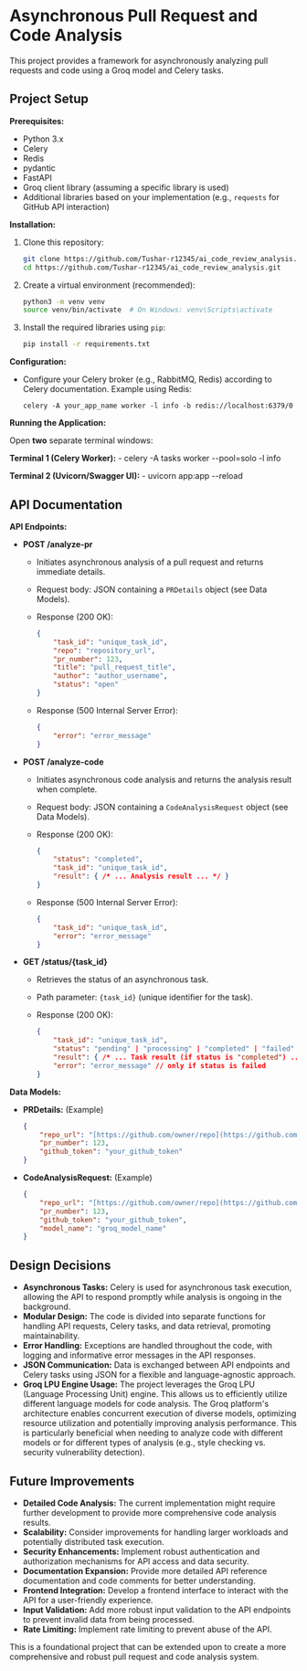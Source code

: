 # Asynchronous Pull Request and Code Analysis

This project provides a framework for asynchronously analyzing pull requests and code using a Groq model and Celery tasks.

## Project Setup

**Prerequisites:**

*   Python 3.x
*   Celery
*   Redis
*   pydantic
*   FastAPI
*   Groq client library (assuming a specific library is used)
*   Additional libraries based on your implementation (e.g., `requests` for GitHub API interaction)

**Installation:**

1.  Clone this repository:

    ```bash
    git clone https://github.com/Tushar-r12345/ai_code_review_analysis.git
    cd https://github.com/Tushar-r12345/ai_code_review_analysis.git
    ```

2.  Create a virtual environment (recommended):

    ```bash
    python3 -m venv venv
    source venv/bin/activate  # On Windows: venv\Scripts\activate
    ```

3.  Install the required libraries using `pip`:

    ```bash
    pip install -r requirements.txt
    ```

**Configuration:**

*   Configure your Celery broker (e.g., RabbitMQ, Redis) according to Celery documentation. Example using Redis:

    ```
    celery -A your_app_name worker -l info -b redis://localhost:6379/0
    ```

**Running the Application:**

Open **two** separate terminal windows:

**Terminal 1 (Celery Worker):**
    - celery -A tasks worker --pool=solo -l info

**Terminal 2 (Uvicorn/Swagger UI):**
    - uvicorn app:app --reload

## API Documentation

**API Endpoints:**

*   **POST /analyze-pr**

    *   Initiates asynchronous analysis of a pull request and returns immediate details.
    *   Request body: JSON containing a `PRDetails` object (see Data Models).
    *   Response (200 OK):

        ```json
        {
            "task_id": "unique_task_id",
            "repo": "repository_url",
            "pr_number": 123,
            "title": "pull_request_title",
            "author": "author_username",
            "status": "open"
        }
        ```

    *   Response (500 Internal Server Error):

        ```json
        {
            "error": "error_message"
        }
        ```

*   **POST /analyze-code**

    *   Initiates asynchronous code analysis and returns the analysis result when complete.
    *   Request body: JSON containing a `CodeAnalysisRequest` object (see Data Models).
    *   Response (200 OK):

        ```json
        {
            "status": "completed",
            "task_id": "unique_task_id",
            "result": { /* ... Analysis result ... */ }
        }
        ```

    *   Response (500 Internal Server Error):

        ```json
        {
            "task_id": "unique_task_id",
            "error": "error_message"
        }
        ```

*   **GET /status/{task_id}**

    *   Retrieves the status of an asynchronous task.
    *   Path parameter: `{task_id}` (unique identifier for the task).
    *   Response (200 OK):

        ```json
        {
            "task_id": "unique_task_id",
            "status": "pending" | "processing" | "completed" | "failed" | "unknown",
            "result": { /* ... Task result (if status is "completed") ... */ },
            "error": "error_message" // only if status is failed
        }
        ```

**Data Models:**

*   **PRDetails:** (Example)

    ```json
    {
        "repo_url": "[https://github.com/owner/repo](https://github.com/owner/repo)",
        "pr_number": 123,
        "github_token": "your_github_token"
    }
    ```

*   **CodeAnalysisRequest:** (Example)

    ```json
    {
        "repo_url": "[https://github.com/owner/repo](https://github.com/owner/repo)",
        "pr_number": 123,
        "github_token": "your_github_token",
        "model_name": "groq_model_name"
    }
    ```

## Design Decisions

*   **Asynchronous Tasks:** Celery is used for asynchronous task execution, allowing the API to respond promptly while analysis is ongoing in the background.
*   **Modular Design:** The code is divided into separate functions for handling API requests, Celery tasks, and data retrieval, promoting maintainability.
*   **Error Handling:** Exceptions are handled throughout the code, with logging and informative error messages in the API responses.
*   **JSON Communication:** Data is exchanged between API endpoints and Celery tasks using JSON for a flexible and language-agnostic approach.
*   **Groq LPU Engine Usage:** The project leverages the Groq LPU (Language Processing Unit) engine. This allows us to efficiently utilize different language models for code analysis. The Groq platform's architecture enables concurrent execution of diverse models, optimizing resource utilization and potentially improving analysis performance. This is particularly beneficial when needing to analyze code with different models or for different types of analysis (e.g., style checking vs. security vulnerability detection).


## Future Improvements

*   **Detailed Code Analysis:** The current implementation might require further development to provide more comprehensive code analysis results.
*   **Scalability:** Consider improvements for handling larger workloads and potentially distributed task execution.
*   **Security Enhancements:** Implement robust authentication and authorization mechanisms for API access and data security.
*   **Documentation Expansion:** Provide more detailed API reference documentation and code comments for better understanding.
*   **Frontend Integration:** Develop a frontend interface to interact with the API for a user-friendly experience.
*   **Input Validation:** Add more robust input validation to the API endpoints to prevent invalid data from being processed.
*   **Rate Limiting:** Implement rate limiting to prevent abuse of the API.

This is a foundational project that can be extended upon to create a more comprehensive and robust pull request and code analysis system.

